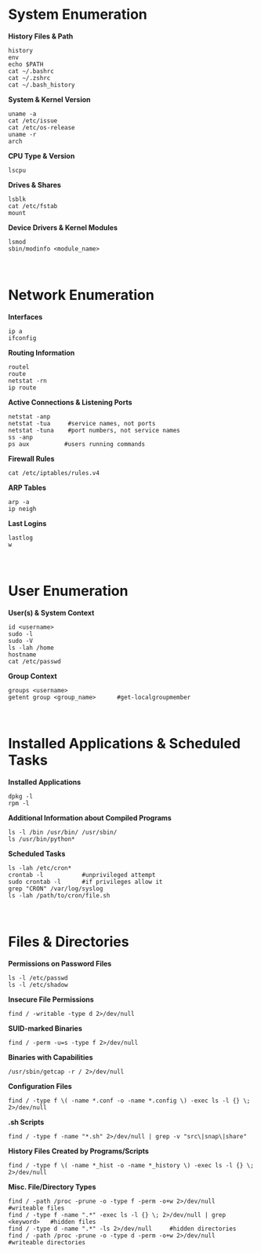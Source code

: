 # System Enumeration

**History Files & Path**
```
history
env
echo $PATH
cat ~/.bashrc
cat ~/.zshrc
cat ~/.bash_history
```
**System & Kernel Version**
```
uname -a
cat /etc/issue
cat /etc/os-release
uname -r
arch
```
**CPU Type & Version**
```
lscpu
```
**Drives & Shares**
```
lsblk
cat /etc/fstab
mount
```
**Device Drivers & Kernel Modules**
```
lsmod 
sbin/modinfo <module_name>
```

<br>

# Network Enumeration

**Interfaces**
```
ip a 
ifconfig
```
**Routing Information**
```
routel
route
netstat -rn
ip route
```
**Active Connections & Listening Ports**
```
netstat -anp
netstat -tua     #service names, not ports
netstat -tuna    #port numbers, not service names
ss -anp
ps aux          #users running commands
```
**Firewall Rules**
```
cat /etc/iptables/rules.v4
```
**ARP Tables**
```
arp -a 
ip neigh
```
**Last Logins**
```
lastlog
w
```

<br>

# User Enumeration

**User(s) & System Context**
```
id <username>
sudo -l
sudo -V
ls -lah /home
hostname
cat /etc/passwd
```
**Group Context**
```
groups <username>
getent group <group_name>      #get-localgroupmember
```

<br>

# Installed Applications & Scheduled Tasks

**Installed Applications**
```
dpkg -l
rpm -l
```
**Additional Information about Compiled Programs**
```
ls -l /bin /usr/bin/ /usr/sbin/
ls /usr/bin/python* 
```
**Scheduled Tasks**
```
ls -lah /etc/cron*
crontab -l           #unprivileged attempt
sudo crontab -l      #if privileges allow it
grep "CRON" /var/log/syslog
ls -lah /path/to/cron/file.sh
```

<br>

# Files & Directories

**Permissions on Password Files**
```
ls -l /etc/passwd
ls -l /etc/shadow
```
**Insecure File Permissions**
```
find / -writable -type d 2>/dev/null
```
**SUID-marked Binaries**
```
find / -perm -u=s -type f 2>/dev/null
```
**Binaries with Capabilities**
```
/usr/sbin/getcap -r / 2>/dev/null
```
**Configuration Files**
```
find / -type f \( -name *.conf -o -name *.config \) -exec ls -l {} \; 2>/dev/null
```
**.sh Scripts**
```
find / -type f -name "*.sh" 2>/dev/null | grep -v "src\|snap\|share"
```
**History Files Created by Programs/Scripts**
```
find / -type f \( -name *_hist -o -name *_history \) -exec ls -l {} \; 2>/dev/null
```
**Misc. File/Directory Types**
```
find / -path /proc -prune -o -type f -perm -o+w 2>/dev/null    #writeable files
find / -type f -name ".*" -exec ls -l {} \; 2>/dev/null | grep <keyword>   #hidden files
find / -type d -name ".*" -ls 2>/dev/null     #hidden directories
find / -path /proc -prune -o -type d -perm -o+w 2>/dev/null    #writeable directories
```
